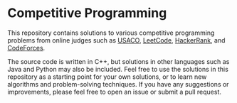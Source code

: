 # Competitive Programming

This repository contains solutions to various competitive programming problems from online judges such as [USACO](http://usaco.org), [LeetCode](https://leetcode.com/), [HackerRank](https://hackerrank.com/), and [CodeForces](https://codeforces.com/).

The source code is written in C++, but solutions in other languages such as Java and Python may also be included. Feel free to use the solutions in this repository as a starting point for your own solutions, or to learn new algorithms and problem-solving techniques. If you have any suggestions or improvements, please feel free to open an issue or submit a pull request.
